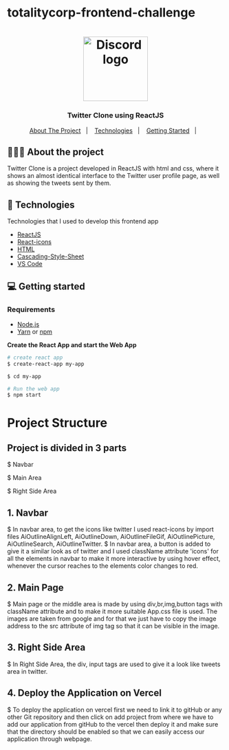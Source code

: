 # totalitycorp-frontend-challenge

<h1 align="center">
	<img alt="Discord logo" src="https://github.com/eltonlazzarin/twitter-clone-reactjs/blob/master/screenshots/twitter.svg" height="150px" width="150px" />
</h1>

<h3 align="center">
  Twitter Clone using ReactJS
</h3>

<p align="center">
  <a href="#-about-the-project">About The Project</a>&nbsp;&nbsp;&nbsp;|&nbsp;&nbsp;&nbsp;
  <a href="#-technologies">Technologies</a>&nbsp;&nbsp;&nbsp;|&nbsp;&nbsp;&nbsp;
  <a href="#-getting-started">Getting Started</a>&nbsp;&nbsp;&nbsp;|&nbsp;&nbsp;&nbsp;
</p>

## 👨🏻‍💻 About the project

<p>Twitter Clone is a project developed in ReactJS with html and css, where it shows an almost identical interface to the Twitter user profile page, as well as showing the tweets sent by them.
</p>

## 🚀 Technologies

Technologies that I used to develop this frontend app

- [ReactJS](https://reactjs.org/)
- [React-icons](https://react-icons.github.io/react-icons/)
- [HTML](https://www.w3schools.com/html/)
- [Cascading-Style-Sheet](https://www.w3schools.com/css/default.asp)
- [VS Code](https://code.visualstudio.com) 

## 💻 Getting started

### Requirements

- [Node.js](https://nodejs.org/en/)
- [Yarn](https://classic.yarnpkg.com/) or [npm](https://www.npmjs.com/)

**Create the React App and start the Web App**

```bash
# create react app
$ create-react-app my-app

$ cd my-app

# Run the web app 
$ npm start
```

# Project Structure

## Project is divided in 3 parts

$ Navbar

$ Main Area

$ Right Side Area


## 1. Navbar
$ In navbar area, to get the icons like twitter I used react-icons by import files AiOutlineAlignLeft, AiOutlineDown, AiOutlineFileGif, AiOutlinePicture, AiOutlineSearch, AiOutlineTwitter.
$ In navbar area, a button is added to give it a similar look as of twitter and I used className attribute 'icons' for all the elements in navbar to make it more interactive by using hover effect, whenever the cursor reaches to the elements color changes to red.

## 2. Main Page
$ Main page or the middle area is made by using div,br,img,button tags with className attribute and to make it more suitable App.css file is used.
  The images are taken from google and for that we just have to copy the image address to the src attribute of img tag so that it can be visible in the image.
   
## 3. Right Side Area
$ In Right Side Area, the div, input tags are used to give it a look like tweets area in twitter.


## 4. Deploy the Application on Vercel
$ To deploy the application on vercel first we need to link it to gitHub or any other Git repository and then click on add project from where we have to add our 
application from gitHub to the vercel then deploy it and make sure that the directory should be enabled so that we can easily access our application through webpage.
